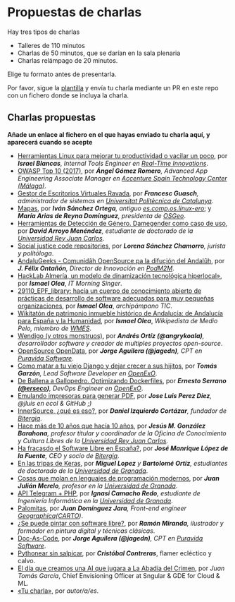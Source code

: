 # Propuestas de charlas

Hay tres tipos de charlas

* Talleres de 110 minutos
* Charlas de 50 minutos, que se darían en la sala plenaria
* Charlas relámpago de 20 minutos.

Elige tu formato antes de presentarla.

Por favor, sigue la
[plantilla](plantilla.md) y envía tu charla mediante un PR en este
repo con un fichero donde se incluya la charla.

## Charlas propuestas

**Añade un enlace al fichero en el que hayas enviado tu charla aquí, y
aparecerá cuando se acepte**

* [Herramientas Linux para mejorar tu productividad o vacilar un poco](herramientas-linux.md), por ***Israel Blancas**, Internal Tools Engineer en [Real-Time Innovations](https://www.rti.com/)*.
* [OWASP Top 10 (2017)](owasp-top-10_2017.md), por ***Ángel Gómez Romero**, Advanced App Engineering Associate Manager en [Accenture Spain Technology Center (Málaga)](https://www.accenture.com/es-es/delivery-center-malaga)*.
* [Gestor de Escritorios Virtuales Ravada](ravada.md), por ***Francesc Guasch**, administrador de sistemas en [Universitat Politècnica de Catalunya](https://www.upc.edu)*.
* [Mapas](mapas.md), por ***Iván Sánchez Ortega**, antiguo [es.comp.os.linux-ero](http://www.escomposlinux.org/)*; y ***María Arias de Reyna Domínguez**, presidenta de [OSGeo](https://www.osgeo.org/)*.
* [Herramientas de Detección de Género. Damegender como caso de uso](damegender.md), por ***David Arroyo Menéndez**, estudiante de doctorado de la [Universidad Rey Juan Carlos](https://www.urjc.es/)*.
* [Social justice code repositories](repositories.md), por ***Lorena Sánchez Chamorro**, jurista y politóloga*.
* [AndaluGeeks - Comunidâh OpenSource pa la difuçión del Andalûh](andalugeeks.md), por ***J. Félix Ontañón**, Director de Innovación en [PodM2M](https://podm2m.com/)*.
* [HackLab Almería, un modelo de dinamización tecnológica hiperlocal»](HLA-dinamizacion-hiperlocal.md), por ***Ismael Olea***,  _IT Morning Singer_.
* [29110_EPF_library: hacía un cuerpo de conocimiento abierto de prácticas de desarrollo de software adecuadas para muy pequeñas organizaciones](29110-EPF_library.md), por ***Ismael Olea***, *archipámpano TIC*.
* [Wikitatón de patrimonio inmueble histórico de Andalucía: de Andalucía para España y la Humanidad](Wikitaton.md), por ***Ismael Olea***, *Wikipedista de Medio Pelo, miembro de [WMES](http://wikimedia.es)*.
* [Wendigo (y otros monstruos)](wendigo.md), por ***Andrés Ortíz (@angrykoala)**, desarrollador software y creador de multiples proyectos open-source*.
* [OpenSource OpenData](OpenSourceOpenData.md), por ***Jorge Aguilera (@jagedn)**, CPT en [Puravida Software](https://www.puravida-software.com/)*.
* [Como matar a tu viejo Django y dejar crecer a sus hijitos](django-hijitos.md), por ***Tomás Garzón**, Lead Software Developer en [OpenExO](https://www.openexo.com)*.
* [De Ballena a Gallopedro. Optimizando Dockerfiles](dockerfile-optimization.md), por ***Ernesto Serrano ([@erseco](https://github.com/erseco))**, DevOps Engineer en [OpenExO](https://www.openexo.com)*.
* [Emulando impresoras para generar PDF](papel2pdf.md), por ***Jose Luis Perez Diez**, @jluis en ecol & GitHub ;)*
* [InnerSource, ¿qué es eso?](innersource.md), por ***Daniel Izquierdo Cortázar**, fundador de [Bitergia](https://bitergia.com)*.
* [Hace más de 10 años que hacía 10 años](10y10.md), por ***Jesús M. González Barahona**, profesor titular y coordinador de la Oficina de Conocimiento y Cultura Libres de la [Universidad Rey Juan Carlos](https://www.urjc.es/).*
* [Ha fracasdo el Software Libre en España?](ha-fracasado-software-libre-espana.md), por ***José Manrique López de la Fuente**, CEO y socio de [Bitergia](https://bitergia.com)*.
* [En las tripas de Keras](EnLasTripasDeKeras.md), por ***Miguel Lopez** y **Bartolomé Ortiz**, estudiantes de doctorado de la [Universidad de Granada](https://www.ugr.es/)*.
* [Cosas que molan en lenguajes de programación modernos](lenguajes-molan.md), por ***Juan Julián Merelo**, profesor en la [Universidad de Granada](https://www.ugr.es/)*.
* [API Telegram + PHP](API-Telegram-PHP.md), por ***Ignasi Camacho Redo**, estudiante de Ingeniería Informática en la [Universidad de Granada](https://www.ugr.es/)*.
* [Palomitas](palomitas.md), por ***Juan Domínguez Jara**, Front-end engineer [Geographica](https://geographica.com/es/)([CARTO](https://carto.com/))*.
* [¿Se puede pintar con software libre?](pintar_software_libre.md), por ***Ramón Miranda**, ilustrador y formador en pintura digital y técnicas clásicas*.
* [Doc-As-Code](Doc-As-Code.md), por ***Jorge Aguilera (@jagedn)**, CPT en [Puravida Software](https://www.puravida-software.com/)*.
* [Pythonear sin salpicar](pythonear-sin-salpicar.md), por ***Cristóbal Contreras***, flamer ecléctico y calvo.
* [El día que creamos una AI que jugara a La Abadía del Crimen](charla_abadia.md), por *Juan Tomás García*, Chief Envisioning Officer at Sngular & GDE for Cloud & ML.
* [«Tu charla»](plantilla.md), por *autor/a/es*.
